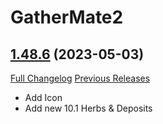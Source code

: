 # GatherMate2

## [1.48.6](https://github.com/Nevcairiel/GatherMate2/tree/1.48.6) (2023-05-03)
[Full Changelog](https://github.com/Nevcairiel/GatherMate2/compare/1.48.5...1.48.6) [Previous Releases](https://github.com/Nevcairiel/GatherMate2/releases)

- Add Icon  
- Add new 10.1 Herbs & Deposits  
